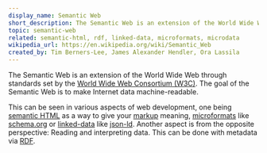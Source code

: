 ```yaml
---
display_name: Semantic Web
short_description: The Semantic Web is an extension of the World Wide Web to make Internet data machine-readable. 
topic: semantic-web
related: semantic-html, rdf, linked-data, microformats, microdata
wikipedia_url: https://en.wikipedia.org/wiki/Semantic_Web
created_by: Tim Berners-Lee, James Alexander Hendler, Ora Lassila
---
```

The Semantic Web is an extension of the World Wide Web through standards set by the [World Wide Web Consortium (W3C)](https://github.com/topics/w3c). The goal of the Semantic Web is to make Internet data machine-readable.

This can be seen in various aspects of web development, one being [semantic HTML](https://github.com/topics/semantic-html) as a way to give your [markup](https://github.com/topics/markup) meaning, [microformats](https://github.com/topics/microformats) like [schema.org](https://github.com/topics/schema-org) or [linked-data](https://github.com/topics/linked-data) like [json-ld](https://github.com/topics/json-ld). Another aspect is from the opposite perspective: Reading and interpreting data. This can be done with metadata via [RDF](https://github.com/topics/rdf).
